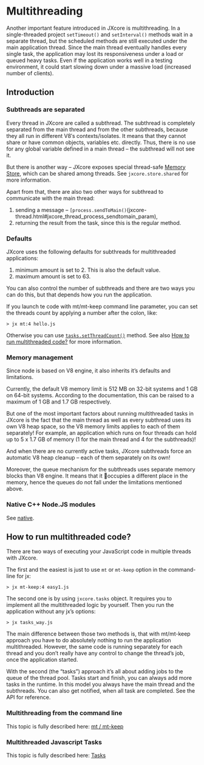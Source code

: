 # Multithreading

Another important feature introduced in JXcore is multithreading.
In a single-threaded project `setTimeout()` and `setInterval()` methods wait in a separate thread,
but the scheduled methods are still executed under the main application thread.
Since the main thread eventually handles every single task, the application may lost its responsiveness under a load or queued heavy tasks.
Even if the application works well in a testing environment, it could start slowing down under a massive load (increased number of clients).

## Introduction

### Subthreads are separated

Every thread in JXcore are called a subthread. The subthread is completely separated from the main thread and from the other subthreads,
because they all run in different V8′s contexts/isolates. It means that they cannot share or have common objects, variables etc. directly.
Thus, there is no use for any global variable defined in a main thread – the subthread will not see it.

But there is another way – JXcore exposes special thread-safe [Memory Store](jxcore-store.html), which can be shared among threads. See `jxcore.store.shared` for more information.

Apart from that, there are also two other ways for subthread to communicate with the main thread:

1. sending a message – `[process.sendToMain()`(jxcore-thread.html#jxcore_thread_process_sendtomain_param),
2. returning the result from the task, since this is the regular method.

### Defaults

JXcore uses the following defaults for subthreads for multithreaded applications:

1. minimum amount is set to 2. This is also the default value.
2. maximum amount is set to 63.

You can also control the number of subthreads and there are two ways you can do this, but that depends how you run the application.

If you launch te code with mt/mt-keep command line parameter, you can set the threads count by applying a number after the colon, like:

    > jx mt:4 hello.js

Otherwise you can use [`tasks.setThreadCount()`](jxcore-tasks.html#jxcore_tasks_tasks_setthreadcount_value) method.
See also [How to run multithreaded code?](jxcore-feature-multithreading.html#jxcore_feature_multithreading_how_to_run_multithreaded_code) for more information.

### Memory management

Since node is based on V8 engine, it also inherits it’s defaults and limitations.

Currently, the default V8 memory limit is 512 MB on 32-bit systems and 1 GB on 64-bit systems.
According to the documentation, this can be raised to a maximum of 1 GB and 1.7 GB respectively.

But one of the most important factors about running multithreaded tasks in JXcore is the fact that the main thread
as well as every subthread uses its own V8 heap space, so the V8 memory limits applies to each of them separately!
For example, an application which runs on four threads can hold up to 5 x 1.7 GB of memory (1 for the main thread and 4 for the subthreads)!

And when there are no currently active tasks, JXcore subthreads force an automatic V8 heap cleanup – each of them separately on its own!

Moreover, the queue mechanism for the subthreads uses separate memory blocks than V8 engine.
It means that it occupies a different place in the memory, hence the queues do not fall under the limitations mentioned above.

### Native C++ Node.JS modules

See [native](https://github.com/Nubisa/jxdocs/tree/master/native).

## How to run multithreaded code?

There are two ways of executing your JavaScript code in multiple threads with JXcore.

The first and the easiest is just to use `mt` or `mt-keep` option in the command-line for jx:

    > jx mt-keep:4 easy1.js

The second one is by using `jxcore.tasks` object. It requires you to implement all the multithreaded logic by yourself.
Then you run the application without any jx’s options:

    > jx tasks_way.js

The main difference between those two methods is, that with mt/mt-keep approach you have to do absolutely nothing
to run the application multithreaded. However, the same code is running separately for each thread
and you don’t really have any control to change the thread’s job, once the application started.

With the second (the “tasks”) approach it’s all about adding jobs to the queue of the thread pool.
Tasks start and finish, you can always add more tasks in the runtime.
In this model you always have the main thread and the subthreads. You can also get notified, when all task are completed.
See the API for reference.

### Multithreading from the command line

This topic is fully described here: [mt / mt-keep](jxcore-command-mt.html)

### Multithreaded Javascript Tasks

This topic is fully described here: [Tasks](jxcore-tasks.html)
